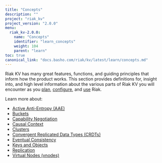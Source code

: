```yaml
---
title: "Concepts"
description: ""
project: "riak_kv"
project_version: "2.0.0"
menu:
  riak_kv-2.0.0:
    name: "Concepts"
    identifier: "learn_concepts"
    weight: 104
    parent: "learn"
toc: true
canonical_link: "docs.basho.com/riak/kv/latest/learn/concepts.md"
---
```


[concept aae]: /riak/kv/2.0.0/concepts/active-anti-entropy
[concept buckets]: /riak/kv/2.0.0/concepts/buckets
[concept cap neg]: /riak/kv/2.0.0/concepts/capability-negotiation
[concept causal context]: /riak/kv/2.0.0/concepts/causal-context
[concept clusters]: /riak/kv/2.0.0/concepts/clusters
[concept crdts]: /riak/kv/2.0.0/concepts/crdts
[concept eventual consistency]: /riak/kv/2.0.0/concepts/eventual-consistency
[concept keys objects]: /riak/kv/2.0.0/concepts/keys-and-objects
[concept replication]: /riak/kv/2.0.0/concepts/replication
[concept strong consistency]: /riak/kv/2.0.0/concepts/strong-consistency
[concept vnodes]: /riak/kv/2.0.0/concepts/vnodes
[config index]: /riak/kv/2.0.0/configuring
[plan index]: /riak/kv/2.0.0/setup/planning
[use index]: /riak/kv/2.0.0/using/


Riak KV has many great features, functions, and guiding principles that inform how the product works. This section provides definitions for, insight into, and high level information about the various parts of Riak KV you will encounter as you [plan][plan index], [configure][config index], and [use][use index] Riak.  

Learn more about:

* [Active Anti-Entropy (AAE)][concept aae]
* [Buckets][concept buckets]
* [Capability Negotiation][concept cap neg]
* [Causal Context][concept causal context]
* [Clusters][concept clusters]
* [Convergent Replicated Data Types (CRDTs)][concept crdts]
* [Eventual Consistency][concept eventual consistency]
* [Keys and Objects][concept keys objects]
* [Replication][concept replication]
* [Virtual Nodes (vnodes)][concept vnodes]
